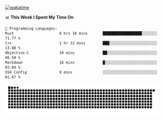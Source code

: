 [![wakatime](https://wakatime.com/badge/user/384f91c6-4eee-411f-8f3b-1b691f58a544.svg)](https://wakatime.com/@384f91c6-4eee-411f-8f3b-1b691f58a544)

<!--START_SECTION:waka-->
📊 **This Week I Spent My Time On** 

```text
💬 Programming Languages: 
Rust                     6 hrs 18 mins       ██████████████████░░░░░░░   71.77 % 
C++                      1 hr 12 mins        ███░░░░░░░░░░░░░░░░░░░░░░   13.80 % 
Objective-C              34 mins             ██░░░░░░░░░░░░░░░░░░░░░░░   06.50 % 
Markdown                 16 mins             █░░░░░░░░░░░░░░░░░░░░░░░░   03.04 % 
SSH Config               8 mins              ░░░░░░░░░░░░░░░░░░░░░░░░░   01.67 % 
```


<!--END_SECTION:waka-->

<picture>
  <source media="(prefers-color-scheme: dark)" srcset="https://raw.githubusercontent.com/fuwx295/fuwx295/output/github-contribution-grid-snake-dark.svg">
  <source media="(prefers-color-scheme: light)" srcset="https://raw.githubusercontent.com/fuwx295/fuwx295/output/github-contribution-grid-snake.svg">
  <img alt="github contribution grid snake animation" src="https://raw.githubusercontent.com/fuwx295/fuwx295/output/github-contribution-grid-snake.svg">
</picture>
